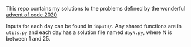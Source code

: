 This repo contains my solutions to the problems defined by the wonderful [advent of code 2020](https://adventofcode.com/)


Inputs for each day can be found in `inputs/`. Any shared functions are in `utils.py` and each day has a solution file named `dayN.py`, where N is between 1 and 25.
